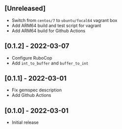 ## [Unreleased]

- Switch from `centos/7` to `ubuntu/focal64` vagrant box
- Add ARM64 build and test script for vagrant
- Add ARM64 build for Github Actions

## [0.1.2] - 2022-03-07

- Configure RuboCop
- Add `int_to_buffer` and `buffer_to_int`

## [0.1.1] - 2022-03-01

- Fix gemspec description
- Add Github Actions

## [0.1.0] - 2022-03-01

- Initial release
